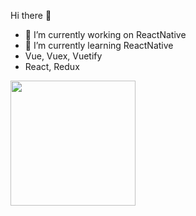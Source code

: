 Hi there 👋
- 🔭 I’m currently working on ReactNative
- 🌱 I’m currently learning ReactNative 
- Vue, Vuex, Vuetify
- React, Redux


 <img src="https://i.pinimg.com/originals/af/8f/84/af8f8432313abbeeabbcfdb7d736ea3d.gif" width="200" height="200" />
